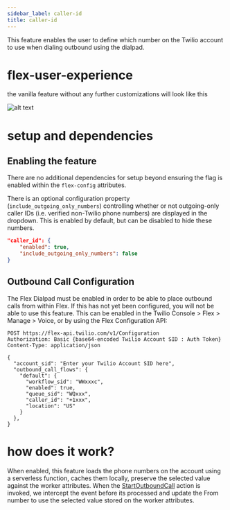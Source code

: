 ```yaml
---
sidebar_label: caller-id
title: caller-id
---
```


This feature enables the user to define which number on the Twilio account to use when dialing outbound using the dialpad.

# flex-user-experience

the vanilla feature without any further customizations will look like this

![alt text](/img/features/caller-id/flex-user-experience.gif)

# setup and dependencies

## Enabling the feature

There are no additional dependencies for setup beyond ensuring the flag is enabled within the `flex-config` attributes.

There is an optional configuration property (`include_outgoing_only_numbers`) controlling whether or not outgoing-only caller IDs (i.e. verified non-Twilio phone numbers) are displayed in the dropdown. This is enabled by default, but can be disabled to hide these numbers.

```json
"caller_id": {
    "enabled": true,
    "include_outgoing_only_numbers": false
}
```

## Outbound Call Configuration

The Flex Dialpad must be enabled in order to be able to place outbound calls from within Flex. If this has not yet been configured, you will not be able to use this feature. This can be enabled in the Twilio Console > Flex > Manage > Voice, or by using the Flex Configuration API:

```
POST https://flex-api.twilio.com/v1/Configuration
Authorization: Basic {base64-encoded Twilio Account SID : Auth Token}
Content-Type: application/json

{
  "account_sid": "Enter your Twilio Account SID here",
  "outbound_call_flows": {
    "default": {
      "workflow_sid": "WWxxxc",
      "enabled": true,
      "queue_sid": "WQxxx",
      "caller_id": "+1xxx",
      "location": "US"
    }
  },
}
```

# how does it work?

When enabled, this feature loads the phone numbers on the account using a serverless function, caches them locally, preserve the selected value against the worker attributes. When the [StartOutboundCall](https://assets.flex.twilio.com/docs/releases/flex-ui/2.0.0-beta.1/ui-actions/Actions#StartOutboundCall) action is invoked, we intercept the event before its processed and update the From number to use the selected value stored on the worker attributes.
